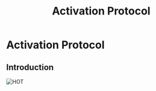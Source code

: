 ﻿---
layout: doc
title: Activation Protocol
permalink: /en/coordination/activation-protocol/
lang: en
category: coordination
---

# Activation Protocol

## Introduction


![HOT][]



[HOT]: /images/hot-logo.png
<!-- put real images in /images/coordination/... -->
